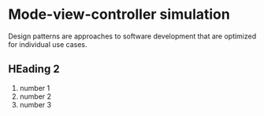 # Mode-view-controller simulation

Design patterns are approaches to software development that are optimized for individual use cases. 

## HEading 2

1. number 1
2. number 2
3. number 3
